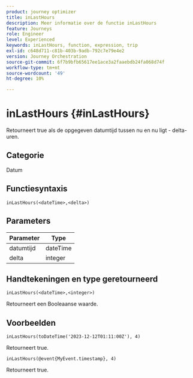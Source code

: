 ```yaml
---
product: journey optimizer
title: inLastHours
description: Meer informatie over de functie inLastHours
feature: Journeys
role: Engineer
level: Experienced
keywords: inLastHours, function, expression, trip
exl-id: c648d711-c81b-403b-9adb-792c7e79e4e2
version: Journey Orchestration
source-git-commit: 6f7b9bfb65617ee1ace3a2faaebdb24fa068d74f
workflow-type: tm+mt
source-wordcount: '49'
ht-degree: 10%

---
```


# inLastHours {#inLastHours}

Retourneert true als de opgegeven datumtijd tussen nu en nu ligt - delta-uren.

## Categorie

Datum

## Functiesyntaxis

`inLastHours(<dateTime>,<delta>)`

## Parameters

| Parameter | Type |
|-----------|------------------|
| datumtijd | dateTime |
| delta | integer |

## Handtekeningen en type geretourneerd

`inLastHours(<dateTime>,<integer>)`

Retourneert een Booleaanse waarde.

## Voorbeelden

`inLastHours(toDateTime('2023-12-12T01:11:00Z'), 4)`

Retourneert true.

`inLastHours(@event{MyEvent.timestamp}, 4)`

Retourneert true.
